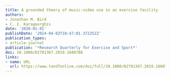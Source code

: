 ```yaml
---
title: A grounded theory of music-video use in an exercise facility
authors:
- Jonathan M. Bird
- C. I. Karageorghis
date: '2020-01-01'
publishDate: '2024-04-02T10:47:01.372252Z'
publication_types:
- article-journal
publication: '*Research Quarterly for Exercise and Sport*'
doi: 10.1080/02701367.2019.1680788
links:
- name: URL
  url: https://www.tandfonline.com/doi/full/10.1080/02701367.2019.1680788
---
```

